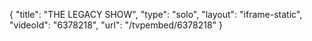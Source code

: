 {
    "title": "THE LEGACY SHOW",
    "type": "solo",
    "layout": "iframe-static",
    "videoId": "6378218",
    "url": "\/tvpembed\/6378218"
}